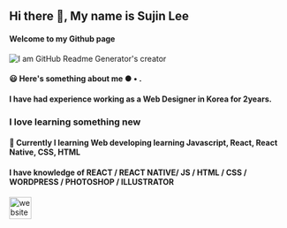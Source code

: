 ## Hi there 👋, My name is Sujin Lee
#### Welcome to my Github page
![I am GitHub Readme Generator's creator](https://sujinhhh.github.io/deploy/profile.png)


#### 😃 Here's something about me ● • .

#### I have had experience working as a Web Designer in Korea for 2years. 
### I love learning something new
#### 🌱 Currently I learning Web developing learning Javascript, React, React Native, CSS, HTML


#### I have knowledge of REACT / REACT NATIVE/ JS / HTML / CSS / WORDPRESS / PHOTOSHOP / ILLUSTRATOR


[<img src='https://cdn.jsdelivr.net/npm/simple-icons@3.0.1/icons/icloud.svg' alt='website' height='40'>](https://dream-f5a51.web.app/)

